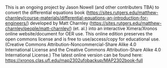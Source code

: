 This is an ongoing project by Jason Nowell (and other contributers TBA) to convert the 
differential equations book (https://sites.rutgers.edu/matthew-charnley/course-materials/differential-equations-an-introduction-for-engineers/)
developed by Matt Charnley (https://sites.rutgers.edu/matthew-charnley/people/matt-charnley/) (et. al.) 
into an interactive Ximera/Xronos online website/document for OER use. 
This online edition preserves the open commons license and is free to use/access/copy for educational use.
(Creative Commons Attribution-Noncommercial-Share Alike 4.0
International License and the Creative Commons Attribution-Share Alike 4.0 International License.)
The latest online version can be found here: https://xronos.clas.ufl.edu/map2302ufobackup/MAP2302book-full
